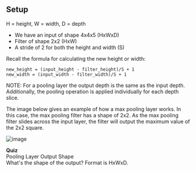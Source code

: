 ## Setup
H = height, W = width, D = depth
- We have an input of shape 4x4x5 (HxWxD)
- Filter of shape 2x2 (HxW)
- A stride of 2 for both the height and width (S)

Recall the formula for calculating the new height or width:  

`new_height = (input_height - filter_height)/S + 1`  
`new_width = (input_width - filter_width)/S + 1`

NOTE: For a pooling layer the output depth is the same as the input depth. Additionally, the pooling operation is applied individually for each depth slice.

The image below gives an example of how a max pooling layer works. In this case, the max pooling filter has a shape of 2x2. As the max pooling filter slides across the input layer, the filter will output the maximum value of the 2x2 square.

![image](../data/L14_23.png)

**Quiz**  
Pooling Layer Output Shape  
What's the shape of the output? Format is HxWxD.

